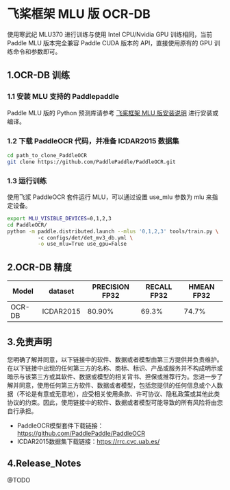 # 飞桨框架 MLU 版 OCR-DB 

使用寒武纪 MLU370 进行训练与使用 Intel CPU/Nvidia GPU 训练相同，当前 Paddle MLU 版本完全兼容 Paddle CUDA 版本的 API，直接使用原有的 GPU 训练命令和参数即可。

## 1.OCR-DB 训练

### 1.1 安装 MLU 支持的 Paddlepaddle

Paddle MLU 版的 Python 预测库请参考 [飞桨框架 MLU 版安装说明](../../install/paddle_install_cn.md) 进行安装或编译。


### 1.2 下载 PaddleOCR 代码，并准备  ICDAR2015 数据集

```bash
cd path_to_clone_PaddleOCR
git clone https://github.com/PaddlePaddle/PaddleOCR.git
```

### 1.3 运行训练

使用飞浆 PaddleOCR 套件运行 MLU，可以通过设置 use_mlu 参数为 mlu 来指定设备。
```bash
export MLU_VISIBLE_DEVICES=0,1,2,3
cd PaddleOCR/
python -m paddle.distributed.launch --mlus '0,1,2,3' tools/train.py \ 
          -c configs/det/det_mv3_db.yml \
          -o use_mlu=True use_gpu=False
```
## 2.OCR-DB 精度
| Model | dataset |PRECISION FP32| RECALL FP32 |HMEAN FP32|
| ------------- |------------- |------------- | ------------- | ------------- |
| OCR-DB  | ICDAR2015 | 80.90% | 69.3% | 74.7% |
## 3.免责声明
您明确了解并同意，以下链接中的软件、数据或者模型由第三方提供并负责维护。在以下链接中出现的任何第三方的名称、商标、标识、产品或服务并不构成明示或暗示与该第三方或其软件、数据或模型的相关背书、担保或推荐行为。您进一步了解并同意，使用任何第三方软件、数据或者模型，包括您提供的任何信息或个人数据（不论是有意或无意地），应受相关使用条款、许可协议、隐私政策或其他此类协议的约束。因此，使用链接中的软件、数据或者模型可能导致的所有风险将由您自行承担。
- PaddleOCR模型套件下载链接：https://github.com/PaddlePaddle/PaddleOCR
- ICDAR2015数据集下载链接：https://rrc.cvc.uab.es/

## 4.Release_Notes
@TODO